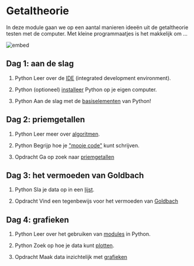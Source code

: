 # Getaltheorie

In deze module gaan we op een aantal manieren ideeën uit de getaltheorie testen
met de computer. Met kleine programmaatjes is het makkelijk om ...

![embed](https://www.youtube.com/embed/ckBjNYTY5jo)

## Dag 1: aan de slag

1. <span class="label label-danger">Python</span> Leer over de [IDE](/python/ide) (integrated development environment).

2. <span class="label label-danger">Python</span> (optioneel) [installeer](/python/installatie) Python op je eigen computer.

3. <span class="label label-danger">Python</span> Aan de slag met de [basiselementen](/python/basiselementen) van Python!

## Dag 2: priemgetallen

1. <span class="label label-danger">Python</span> Leer meer over [algoritmen](/python/algoritmen).

2. <span class="label label-danger">Python</span> Begrijp hoe je ["mooie code"](/python/stijl) kunt schrijven.

3. <span class="label label-primary">Opdracht</span> Ga op zoek naar [priemgetallen](/getaltheorie/priemgetallen)

## Dag 3: het vermoeden van Goldbach

1. <span class="label label-danger">Python</span> Sla je data op in een [lijst](/python/lijsten).

2. <span class="label label-primary">Opdracht</span> Vind een tegenbewijs voor het vermoeden van [Goldbach](/getaltheorie/goldbach)

## Dag 4: grafieken

1. <span class="label label-danger">Python</span> Leer over het gebruiken van [modules](/python/modules) in Python.

2. <span class="label label-danger">Python</span> Zoek op hoe je data kunt [plotten](/python/plot).

3. <span class="label label-primary">Opdracht</span> Maak data inzichtelijk met [grafieken](/getaltheorie/grafieken)
